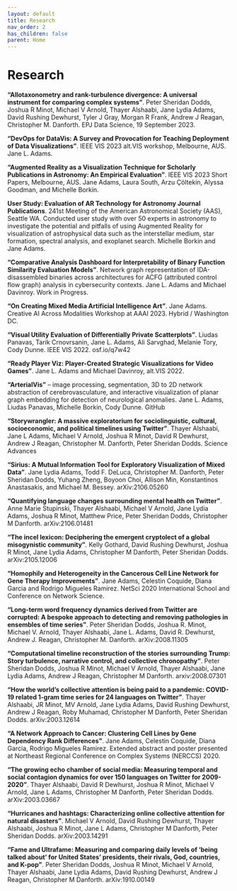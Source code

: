 ```yaml
---
layout: default
title: Research
nav_order: 2
has_children: false
parent: Home
---
```


# Research

__“Allotaxonometry and rank-turbulence divergence: A universal instrument for comparing complex systems”__. Peter Sheridan Dodds, Joshua R Minot, Michael V Arnold, Thayer Alshaabi, Jane Lydia Adams, David Rushing Dewhurst, Tyler J Gray, Morgan R Frank, Andrew J Reagan, Christopher M. Danforth. EPJ Data Science, 19 September 2023.

__“DevOps for DataVis: A Survey and Provocation for Teaching Deployment of Data Visualizations”__. IEEE VIS 2023 alt.VIS workshop, Melbourne, AUS. Jane L. Adams.

__“Augmented Reality as a Visualization Technique for Scholarly Publications in Astronomy: An Empirical Evaluation”__. IEEE VIS 2023 Short Papers, Melbourne, AUS. Jane Adams, Laura South, Arzu Çöltekin, Alyssa Goodman, and Michelle Borkin.

__User Study: Evaluation of AR Technology for Astronomy Journal Publications__. 241st Meeting of the American Astronomical Society (AAS), Seattle WA. Conducted user study with over 50 experts in astronomy to investigate the potential and pitfalls of using Augmented Reality for visualization of astrophysical data such as the interstellar medium, star formation, spectral analysis, and exoplanet search. Michelle Borkin and Jane Adams.

__“Comparative Analysis Dashboard for Interpretability of Binary Function Similarity Evaluation Models”__. Network graph representation of IDA-disassembled binaries across architectures for ACFG (attributed control flow graph) analysis in cybersecurity contexts. Jane L. Adams and Michael Davinroy. Work in Progress.

__“On Creating Mixed Media Artificial Intelligence Art”__. Jane Adams. Creative AI Across Modalities Workshop at AAAI 2023. Hybrid / Washington DC.

__“Visual Utility Evaluation of Differentially Private Scatterplots”__. Liudas Panavas, Tarik Crnovrsanin, Jane L. Adams, Ali Sarvghad, Melanie Tory, Cody Dunne. IEEE VIS 2022. osf.io/q7w42

__“Ready Player Viz: Player-Created Strategic Visualizations for Video Games”__. Jane L. Adams and Michael Davinroy, alt.VIS 2022.

__“ArterialVis”__ – image processing, segmentation, 3D to 2D network abstraction of cerebrovasculature, and interactive visualization of planar graph embedding for detection of neurological anomalies. Jane L. Adams, Liudas Panavas, Michelle Borkin, Cody Dunne. GitHub

__“Storywrangler: A massive exploratorium for sociolinguistic, cultural, socioeconomic, and political timelines using Twitter”__. Thayer Alshaabi, Jane L Adams, Michael V Arnold, Joshua R Minot, David R Dewhurst, Andrew J Reagan, Christopher M. Danforth, Peter Sheridan Dodds. Science Advances

__“Sirius: A Mutual Information Tool for Exploratory Visualization of Mixed Data”__. Jane Lydia Adams, Todd F. DeLuca, Christopher M. Danforth, Peter Sheridan Dodds, Yuhang Zheng, Boyoon Choi, Allison Min, Konstantinos Anastasakis, and Michael M. Bessey. arXiv:2106.05260

__“Quantifying language changes surrounding mental health on Twitter”__. Anne Marie Stupinski, Thayer Alshaabi, Michael V Arnold, Jane Lydia Adams, Joshua R Minot, Matthew Price, Peter Sheridan Dodds, Christopher M Danforth. arXiv:2106.01481

__“The incel lexicon: Deciphering the emergent cryptolect of a global misogynistic community”__. Kelly Gothard, David Rushing Dewhurst, Joshua R Minot, Jane Lydia Adams, Christopher M Danforth, Peter Sheridan Dodds. arXiv:2105.12006

__“Homophily and Heterogeneity in the Cancerous Cell Line Network for Gene Therapy Improvements”__. Jane Adams, Celestin Coquide, Diana Garcia and Rodrigo Migueles Ramirez. NetSci 2020 International School and Conference on Network Science.

__“Long-term word frequency dynamics derived from Twitter are corrupted: A bespoke approach to detecting and removing pathologies in ensembles of time series”__. Peter Sheridan Dodds, Joshua R. Minot, Michael V. Arnold, Thayer Alshaabi, Jane L. Adams, David R. Dewhurst, Andrew J. Reagan, Christopher M. Danforth. arXiv:2008.11305

__“Computational timeline reconstruction of the stories surrounding Trump: Story turbulence, narrative control, and collective chronopathy”__. Peter Sheridan Dodds, Joshua R Minot, Michael V Arnold, Thayer Alshaabi, Jane Lydia Adams, Andrew J Reagan, Christopher M Danforth. arxiv:2008.07301

__“How the world’s collective attention is being paid to a pandemic: COVID-19 related 1-gram time series for 24 languages on Twitter”__. Thayer Alshaabi, JR Minot, MV Arnold, Jane Lydia Adams, David Rushing Dewhurst, Andrew J Reagan, Roby Muhamad, Christopher M Danforth, Peter Sheridan Dodds. arXiv:2003.12614

__“A Network Approach to Cancer: Clustering Cell Lines by Gene Dependency Rank Differences”__. Jane Adams, Celestin Coquide, Diana Garcia, Rodrigo Migueles Ramirez. Extended abstract and poster presented at Northeast Regional Conference on Complex Systems (NERCCS) 2020.

__“The growing echo chamber of social media: Measuring temporal and social contagion dynamics for over 150 languages on Twitter for 2009-2020”__. Thayer Alshaabi, David R Dewhurst, Joshua R Minot, Michael V Arnold, Jane L Adams, Christopher M Danforth, Peter Sheridan Dodds. arXiv:2003.03667

__“Hurricanes and hashtags: Characterizing online collective attention for natural disasters”__. Michael V Arnold, David Rushing Dewhurst, Thayer Alshaabi, Joshua R Minot, Jane L Adams, Christopher M Danforth, Peter Sheridan Dodds. arXiv:2003.14291

__“Fame and Ultrafame: Measuring and comparing daily levels of ‘being talked about’ for United States’ presidents, their rivals, God, countries, and K-pop”__. Peter Sheridan Dodds, Joshua R Minot, Michael V Arnold, Thayer Alshaabi, Jane Lydia Adams, David Rushing Dewhurst, Andrew J Reagan, Christopher M Danforth. arXiv:1910.00149
